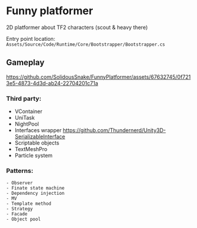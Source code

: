 # Funny platformer
2D platformer about TF2 characters (scout & heavy there)

Entry point location: ```Assets/Source/Code/Runtime/Core/Bootstrapper/Bootstrapper.cs```

## Gameplay

https://github.com/SolidousSnake/FunnyPlatformer/assets/67632745/0f7213e5-4873-4d3d-ab24-22704201c71a

### __Third party:__
   + VContainer
   + UniTask
   + NightPool
   + Interfaces wrapper https://github.com/Thundernerd/Unity3D-SerializableInterface 
   + Scriptable objects
   + TextMeshPro
   + Particle system
     
### ____Patterns:____ 
    - Observer
    - Finate state machine
    - Dependency injection
    - MV
    - Template method
    - Strategy
    - Facade
    - Object pool
